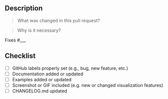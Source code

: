 ## Description

> What was changed in this pull request?

> Why is it necessary?

Fixes #\_\_\_

## Checklist

- [ ] GitHub labels properly set (e.g., bug, new feature, etc.)
- [ ] Documentation added or updated
- [ ] Examples added or updated
- [ ] Screenshot or GIF included (e.g. new or changed visualization features)
- [ ] CHANGELOG.md updated
